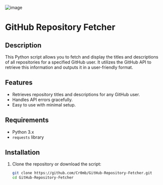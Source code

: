 ![image](https://github.com/user-attachments/assets/561f94d6-e2cd-40bb-8742-4b4200e49463)


# GitHub Repository Fetcher

## Description
This Python script allows you to fetch and display the titles and descriptions of all repositories for a specified GitHub user. It utilizes the GitHub API to retrieve this information and outputs it in a user-friendly format.

## Features
- Retrieves repository titles and descriptions for any GitHub user.
- Handles API errors gracefully.
- Easy to use with minimal setup.

## Requirements
- Python 3.x
- `requests` library

## Installation
1. Clone the repository or download the script:
   ```bash
   git clone https://github.com/Cr0mb/GitHub-Repository-Fetcher.git
   cd GitHub-Repository-Fetcher
